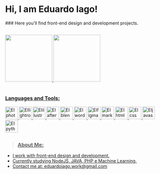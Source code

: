 
<h1> Hi, I am Eduardo Iago! </h1>
### Here you'll find front-end design and development projects.

##

<div>
  <a href="https://github.com/Eduardoiago">
  <img height="150em" src="https://github-readme-stats.vercel.app/api?username=Eduardoiago&show_icons=true&theme=dark&include_all_commits=true&count_private=true"/> 
  <img height="150em" src="https://github-readme-stats.vercel.app/api/top-langs/?username=Eduardoiago&layout=compact&langs_count=16&theme=dark"/>
</div>

<div style="display: inline_block"><br>
  <h3>Languages and Tools: </h3>
  <img aling="center" alt="EIphotoshop" height="40" width="40" src="https://cdn.jsdelivr.net/gh/devicons/devicon@latest/icons/photoshop/photoshop-original.svg" />
  <img aling="center" alt="EIlightroom" height="40" width="40" src="https://upload.wikimedia.org/wikipedia/commons/b/b6/Adobe_Photoshop_Lightroom_CC_logo.svg" />
  <img aling="center" alt="EIillustrator" height="40" width="40" src="https://upload.wikimedia.org/wikipedia/commons/f/fb/Adobe_Illustrator_CC_icon.svg" />
  <img aling="center" alt="EIaftereffects" height="40" width="40" src="https://cdn.jsdelivr.net/gh/devicons/devicon@latest/icons/aftereffects/aftereffects-original.svg" />
  <img aling="center" alt="EIblender" height="40" width="40" src="https://cdn.icon-icons.com/icons2/3053/PNG/512/blender_alt_macos_bigsur_icon_189483.png" />
  <img aling="center" alt="EIwordpress" height="40" width="40" src="https://www.svgrepo.com/show/217790/wordpress.svg" />
  <img aling="center" alt="EIfigma" height="40" width="40" src="https://cdn.jsdelivr.net/gh/devicons/devicon@latest/icons/figma/figma-original.svg" />
  <img aling="center" alt="EImarkdown" height="40" width="40" src="https://extensions.typo3.org/typo3temp/assets/tx_terfe2/images/markdown_parser_1.0.2.svg" />
  <img aling="center" alt="EIhtml" height="40" width="40" src="https://cdn.jsdelivr.net/gh/devicons/devicon@latest/icons/html5/html5-original.svg" /> 
  <img aling="center" alt="EIcss" height="40" width="40" src="https://cdn.jsdelivr.net/gh/devicons/devicon@latest/icons/css3/css3-original.svg" /> 
  <img aling="center" alt="EIjavascript" height="40" width="40" src="https://cdn.jsdelivr.net/gh/devicons/devicon@latest/icons/javascript/javascript-original.svg" /> 
  <img aling="center" alt="EIpython" height="40" width="40" src="https://cdn.jsdelivr.net/gh/devicons/devicon@latest/icons/python/python-original.svg" /> 
</div>

##

> <h3>About Me:</h3>
- I work with front-end design and development.
- Currently studying NodeJS, JAVA, PHP e Machine Learning.
- Contact me at: eduardoiago.work@gmail.com
    
